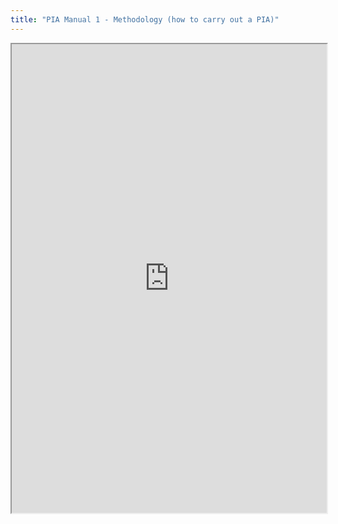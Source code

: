 ```yaml
---
title: "PIA Manual 1 - Methodology (how to carry out a PIA)"
---
```




<iframe height="750" width="100%" src="https://ewelton.github.io/ktest/wiki.html#PIA%20Manual%201%20-%20Methodology%20(how%20to%20carry%20out%20a%20PIA)"></iframe>
